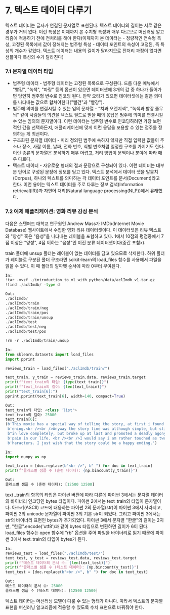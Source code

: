 # 7. 텍스트 데이터 다루기

텍스트 데이터는 글자가 연결된 문자열로 표현된다. 텍스트 데이터의 길이는 서로 같은 경우가 거의 없다. 이런 특성은 이제까지 본 수치형 특성과 매우 다르므로 머신러닝 알고리즘에 적용하기 전에 전처리를 해야 한다(이제까지 본 데이터는 - 정량적인 연속형 특성, 고정된 목록에서 값이 정해지는 범주형 특성 - 데이터 포인트의 속성이 고정된, 즉 특성의 개수가 같았다. 텍스트 데이터는 내용의 길이가 달라지므로 전처리 과정이 없다면 샘플마다 특성의 수가 달라진다)



### 7.1 문자열 데이터 타입

- 범주형 데이터 - 범주형 데이터는 고정된 목록으로 구성된다. 드롭 다운 메뉴에서 "빨강", "녹색", "파랑" 등의 옵션이 있으면 데이터셋에 3개의 값 중 하나가 들어가면 당연히 범주형 변수로 인코딩 된다. 만약 오타가 있으면 데이터셋에는 같은 의미를 나타내는 값으로 합쳐야한다("뻘건"과 "빨강").
- 범주에 의미를 연결시킬 수 있는 임의 문자열 - "치과 오랜지색", "녹색과 빨강 줄무늬" 같이 사람들의 의견을 텍스트 필드로 받을 때의 응답은 범주에 의미를 연결시킬 수 있는 임의의 문자열이다. 이런 데이터는 범주형 변수로 인코딩하려면 가장 보편적인 값을 선택하든지, 애플리케이션에 맞게 이런 응답을 포용할 수 있는 점주를 정의하는 게 최선이다. 
- 구조화된 문자열 데이터 - 미리 정의된 범주에 속하지 않지만 직접 입력한 값들이 주소나 장소, 사람 이름, 날짜, 전화 번호, 식별 변호처럼 일정한 구조를 가지기도 한다. 이런 종류의 문자열은 분석하기 매우 어렵고, 처리 방법이 문맥이나 분야에 따라 매우 다르다.
- 텍스트 데이터 - 자유로운 형태의 절과 문장으로 구성되어 있다. 이런 데이터는 대부분 단어로 구성된 문장에 정보를 담고 있다. 텍스트 분석에서 데이터 셋을 말뭉치(Corpus), 하나의 텍스트를 의미하는 각 데이터 포인트를 문서(Document)라고 한다. 이런 용어는 텍스트 데이터를 주로 다루는 정보 검색(Information retrieval(IR))과 자연어 처리(Natural language processing(NLP))에서 유래했다. 



### 7.2 예제 애플리케이션: 영화 리뷰 감성 분석

다음은 스탠퍼드 대학교 연구원인 Andrew Mass가 IMDb(Internet Movie Database) 웹사이트에서 수집한 영화 리뷰 데이터셋이다. 이 데이터셋은 리뷰 텍스트와 "양성" 혹은 "음성"을 나타내는 레이블을 포함하고 있다. 1에서 10점의 평점중에서 7점 이상은 "양성", 4점 이하는 "음성"인 이진 분류 데이터셋이다(중간 포함x). 

train 폴더에 unsup 폴더는 레이블이 없는 데이터를 담고 있으므로 삭제한다.  하위 폴더가 레이블로 구분된 폴더 구조라면 scikit-learn의 load_files 함수를 사용해서 파일을 읽을 수 있다. 이 때 폴더의 알파벳 순서에 따라 0부터 부여된다. 

```python 
In:
!tar -xvzf ./introduction_to_ml_with_python/data/aclImdb_v1.tar.gz
!find ./aclImdb/ -type d
```

```python 
Out:
./aclImdb/
./aclImdb/train
./aclImdb/train/neg
./aclImdb/train/pos
./aclImdb/train/unsup
./aclImdb/test
./aclImdb/test/neg
./aclImdb/test/pos
```

```python 
!rm -r ./aclImdb/train/unsup
```

```python 
In:
from sklearn.datasets import load_files
import pprint

reviews_train = load_files("./aclImdb/train/")

text_train, y_train = reviews_train.data, reviews_train.target
print(f"text_train의 타입: {type(text_train)}")
print(f"text_train의 길이: {len(text_train)}")
print("text_train[6]:")
pprint.pprint(text_train[6], width=140, compact=True)
```

```python 
Out:
text_train의 타입: <class 'list'>
text_train의 길이: 25000
text_train[6]:
(b'This movie has a special way of telling the story, at first i found it rather odd as it jumped through time and I had no idea whats happ'
 b'ening.<br /><br />Anyway the story line was although simple, but still very real and touching. You met someone the first time, you fell '
 b"in love completely, but broke up at last and promoted a deadly agony. Who hasn't go through this? but we will never forget this kind of "
 b'pain in our life. <br /><br />I would say i am rather touched as two actor has shown great performance in showing the love between the c'
 b'haracters. I just wish that the story could be a happy ending.')
```

```python 
In:
import numpy as np

text_train = [doc.replace(b"<br />", b" ") for doc in text_train]
print(f"클래스별 샘플 수 (훈련 데이터): {np.bincount(y_train)}")
```

```python 
Out:
클래스별 샘플 수 (훈련 데이터): [12500 12500]
```

text \_train의 항목의 타입은 파이썬 버전에 따라 다른데 파이썬 3에서는 문자열 데이터의 바이너리 인코딩인 bytes 타입이다. 파이썬 2에서는 text_train의 타입이 문자열이다. 아스키(ASCII) 코드에 대응하는 파이썬 2의 문자열(str)이 파이썬 3에서 사라지고, 파이썬 2의 unicode 문자열이 파이썬 3의 기본 str이 되었다. 그리고 파이썬 3에서는 str의 바이너리 표현인 bytes가 추가되었다. 파이썬 3에서 문자열 "한글"의 길이는 2지만, "한글".encode('utf8')과 같이 bytes 타입으로 변환하면 길이가 6이 된다. load_files 함수는 open 함수에 "rb" 옵션을 주어 파일을 바이너리로 읽기 때문에 파이썬 3에서 text_train의 타입이 bytes가 된다. 

```python 
In:
reviews_test = load_files("./aclImdb/test/")
text_test, y_test = reviews_test.data, reviews_test.target
print(f"테스트 데이터의 문서 수: {len(text_test)}")
print(f"클래스별 샘플 수 (테스트 데이터): {np.bincount(y_test)}")
text_test = [doc.replace(b"<br />", b" ") for doc in text_test]
```

```python 
Out:
테스트 데이터의 문서 수: 25000
클래스별 샘플 수 (테스트 데이터): [12500 12500]
```

텍스트 데이터는 머신러닝 모델이 다룰 수 있는 형태가 아니다. 따라서 텍스트의 문자열 표현을 머신러닝 알고리즘에 적용할 수 있도록 수치 표현으로 바꿔줘야 한다. 
